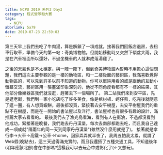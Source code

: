 ```yaml
---
title: NCPU 2019 系列3 Day3
category: 程式營隊和大賽
tags:
  - NCPU
abbrlink: 5a79
date: 2019-07-23 22:59:03
---
```

第三天早上我們去吃了牛肉湯，算是解鎖了一項成就，接著我們回飯店退房，去租車行取車，準備今天的第一站：奇美博物館，但開始移動時又突然下傾盆大雨，我是在汽車裡面所以還好，不過坐機車的人就淋成落湯雞了。
<!-- more -->
之後的天氣也是不太穩定，與一陣一陣下，但到奇美博物館內暫時不用擔心這個問題，我們這次主要參觀的是一樓的動物區，和一二樓後面的藝術區，我滿喜歡覺得動物區的，可以見到許多以前不知道的動物，你可以單純用看的或是跟他的互動小螢幕交流，藝術區用一張畫滿印象深刻的，他從不同角度看都有不一樣的結果，其他部分像樂器區我們就沒逛，趕著去下一個場所了。
第二站我們來到安平區，先是逛老街，我們到一家小吃店吃了許多美食，像是棺材板、蚵仔煎，吃完後就隨意了逛一圈，有人想買蝦餅，最後都沒買，緊接著去安平樹屋，去安平樹屋我們的重點不在樹屋，而是在一開始的書法屋以及洋行，書法屋裡也有很多有趣的設計，滿推薦大家去看看的。
最後我們去了漁光島看海，看到有人在衝浪，不過都沒看到他成功，緊接著是晚餐，我們跑去丹丹漢堡，每次去南部都跑去吃，而且我自己達成一項成就"隔兩年的同一天到同家丹丹漢堡"(雖然沒什麼用就是了)。
接著就是拿行李->火車->高鐵->公車->home，回家弄弄就半夜了，我周五怕我太累，就請了Web假(晚點去)，這三天過得滿充實的，而且我還搭了五種交通工具，不知道後年(明年應該北部)會在中部嗎?這樣我可以去玩台中或彰化了(<-又想玩)。